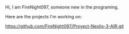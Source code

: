 Hi, I am FireNight097, someone new in the programing.

Here are the projects I'm working on:

https://github.com/FireNight097/Proyect-Neolix-3-AIR.git

